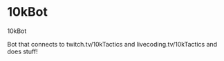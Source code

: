# 10kBot
10kBot

Bot that connects to twitch.tv/10kTactics and livecoding.tv/10kTactics and does stuff!
